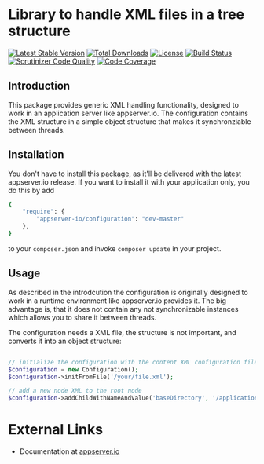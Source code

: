 # Library to handle XML files in a tree structure

[![Latest Stable Version](https://poser.pugx.org/appserver-io/configuration/v/stable.png)](https://packagist.org/packages/appserver-io/configuration) [![Total Downloads](https://poser.pugx.org/appserver-io/configuration/downloads.png)](https://packagist.org/packages/appserver-io/configuration) [![License](https://poser.pugx.org/appserver-io/configuration/license.png)](https://packagist.org/packages/appserver-io/configuration) [![Build Status](https://travis-ci.org/appserver-io/configuration.png)](https://travis-ci.org/appserver-io/configuration) [![Scrutinizer Code Quality](https://scrutinizer-ci.com/g/appserver-io/configuration/badges/quality-score.png?b=master)](https://scrutinizer-ci.com/g/appserver-io/configuration/?branch=master) [![Code Coverage](https://scrutinizer-ci.com/g/appserver-io/configuration/badges/coverage.png?b=master)](https://scrutinizer-ci.com/g/appserver-io/configuration/?branch=master)

## Introduction

This package provides generic XML handling functionality, designed to work in an 
application server like appserver.io. The configuration contains the XML structure in
a simple object structure that makes it synchronziable between threads.

## Installation

You don't have to install this package, as it'll be delivered with the latest appserver.io 
release. If you want to install it with your application only, you do this by add

```sh
{
    "require": {
        "appserver-io/configuration": "dev-master"
    },
}
```

to your ```composer.json``` and invoke ```composer update``` in your project.

## Usage

As described in the introdcution the configuration is originally designed to work in a
runtime environment like appserver.io provides it. The big advantage is, that it does
not contain any not synchronizable instances which allows you to share it between
threads.

The configuration needs a XML file, the structure is not important, and converts it
into an object structure:

```php

// initialize the configuration with the content XML configuration file
$configuration = new Configuration();
$configuration->initFromFile('/your/file.xml');

// add a new node XML to the root node 
$configuration->addChildWithNameAndValue('baseDirectory', '/application/base/directory');

```

# External Links

* Documentation at [appserver.io](http://docs.appserver.io)